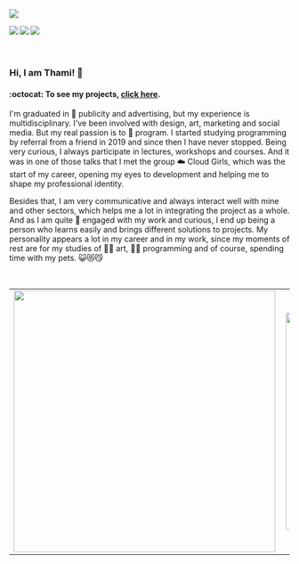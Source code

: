 <img src="https://github.com/thamiavicente/thamiavicente/blob/master/assets/img/git.gif">
 
<a href="https://thamiavicente.github.io/" target="_blank"><img align="left" src="https://github.com/thamiavicente/thamiavicente/blob/master/assets/img/home.png"/></a>
<a href="https://www.linkedin.com/in/thamiavicente/" target="_blank"><img align="left" src="https://github.com/thamiavicente/thamiavicente/blob/master/assets/img/linkedin.png"/></a>
<a href="https://medium.com/@thamiavicente" target="_blank"><img align="left" src="https://github.com/thamiavicente/thamiavicente/blob/master/assets/img/medium.png"/></a>
<!-- <a href="https://www.behance.net/thamiavicente" target="_blank"><img align="left" src="https://github.com/thamiavicente/thamiavicente/blob/master/assets/img/behance.png"/></a>
<a href="https://vimeo.com/thamiavicente" target="_blank"><img align="left" src="https://github.com/thamiavicente/thamiavicente/blob/master/assets/img/vimeo.png"/></a> -->
<!-- <a href="https://www.instagram.com/arthamiavicente/" target="_blank"><img align="left" src="https://github.com/thamiavicente/thamiavicente/blob/master/assets/img/insta.png"/></a> -->
<br>
<br>
<br>

### Hi, I am Thami! 👋

#### :octocat: To see my projects, [click here](https://gist.github.com/thamiavicente/d24ec39d380896e03a22896ae4a55c8f).

<p>I'm graduated in 🐔 publicity and advertising, but my experience is multidisciplinary. I've been involved with design, art, marketing and social media. But my real passion is to 🚀 program. I started studying programming by referral from a friend in 2019 and since then I have never stopped. Being very curious, I always participate in lectures, workshops and courses. And it was in one of those talks that I met the group ☁️ Cloud Girls, which was the start of my career, opening my eyes to development and helping me to shape my professional identity.</p>

<p>Besides that, I am very communicative and always interact well with mine and other sectors, which helps me a lot in integrating the project as a whole. And as I am quite 👊 engaged with my work and curious, I end up being a person who learns easily and brings different solutions to projects. My personality appears a lot in my career and in my work, since my moments of rest are for my studies of 👩‍🎨 art, 👩‍💻 programming and of course, spending time with my pets. 😺😻😼</p>
<br>
<center>
<table>
  <tr>
    <td><img width="470px" align="left" src="https://github-readme-stats.vercel.app/api?username=thamiavicente&theme=vue&show_icons=true&icon_color=03ADDF&title_color=03ADDF&bg_color=0D1117&text_color=fafafa" /></td>
      <td><img width="390px" align="left" src="https://github-readme-stats.vercel.app/api/top-langs/?username=thamiavicente&layout=compact&title_color=03ADDF&bg_color=0D1117&text_color=fafafa" /></td>
  </tr>   
</table>
</center>

<!--
**thamiavicente/thamiavicente** is a ✨ _special_ ✨ repository because its `README.md` (this file) appears on your GitHub profile.

Here are some ideas to get you started:

- 🔭 I’m currently working on ...
- 🌱 I’m currently learning ...
- 👯 I’m looking to collaborate on ...
- 🤔 I’m looking for help with ...
- 💬 Ask me about ...
- 📫 How to reach me: ...
- 😄 Pronouns: ...
- ⚡ Fun fact: ...
-->
